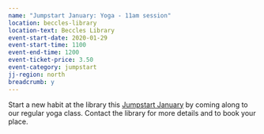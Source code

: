 ```yaml
---
name: "Jumpstart January: Yoga - 11am session"
location: beccles-library
location-text: Beccles Library
event-start-date: 2020-01-29
event-start-time: 1100
event-end-time: 1200
event-ticket-price: 3.50
event-category: jumpstart
jj-region: north
breadcrumb: y
---
```


Start a new habit at the library this [Jumpstart January](/jumpstart-january/) by coming along to our regular yoga class. Contact the library for more details and to book your place.
